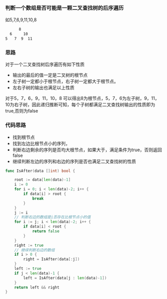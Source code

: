 ### 判断一个数组是否可能是一颗二叉查找树的后序遍历
如5,7,6,9,11,10,8 <br />
```txt
      8
  6     10
5   7  9  11
```

### 思路
对于一个二叉查找树后序遍历有如下性质
- 输出的最后的值一定是二叉树的根节点
- 左子树一定都小于根节点，右子树一定都大于根节点。
- 左右子树的输出也满足以上性质

对于5，7，6，9，11，10，8 可以得出8为根节点，5，7，6为左子树，9，11，10为右子树，因此递归推断可知，每个子树都满足二叉查找树输出的性质即为true,否则为false

### 代码思路
- 找到根节点
- 找到左边比根节点小的序列，
- 判断右边剩余的序列是否均大根节点，如果大于，满足条件为true，否则返回false
- 继续判断左边的序列和右边的序列是否也满足二叉查找树的性质

```go
func IsAfter(data []int) bool {

	root := data[len(data)-1]
	i := 0
	for i = 0; i < len(data)-2; i++ {
		if data[i] > root {
			break
		}
	}
	j := i
	// 判断右边的数组是i否存在比根节点小的值
	for i := j; i < len(data)-2; i++ {
		if data[i] < root {
			return false
		}
	}
	right := true
	// 继续判断右边的数组
	if i > 0 {
		right = IsAfter(data[:j])
	}
	left := true
	if j < len(data)-1 {
		left = IsAfter(data[j : len(data)-1])
	}
	return left && right
}

```